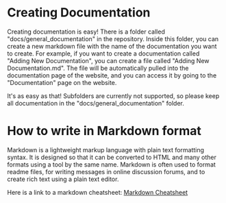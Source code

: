 # Creating Documentation

Creating documentation is easy! There is a folder called "docs/general_documentation" in the repository. Inside this folder, you can create a new markdown file with the name of the documentation you want to create. For example, if you want to create a documentation called "Adding New Documentation", you can create a file called "Adding New Documentation.md". The file will be automatically pulled into the documentation page of the website, and you can access it by going to the "Documentation" page on the website.

It's as easy as that! Subfolders are currently not supported, so please keep all documentation in the "docs/general_documentation" folder.

# How to write in Markdown format

Markdown is a lightweight markup language with plain text formatting syntax. It is designed so that it can be converted to HTML and many other formats using a tool by the same name. Markdown is often used to format readme files, for writing messages in online discussion forums, and to create rich text using a plain text editor.

Here is a link to a markdown cheatsheet: [Markdown Cheatsheet](https://www.markdownguide.org/cheat-sheet/)